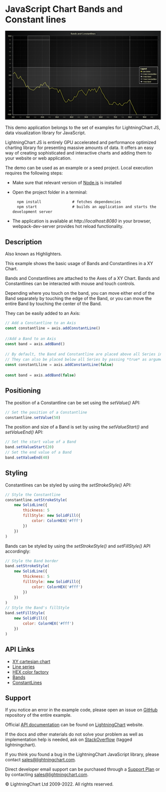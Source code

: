 # JavaScript Chart Bands and Constant lines

![JavaScript Chart Bands and Constant lines](bandsConstantLines-darkGold.png)

This demo application belongs to the set of examples for LightningChart JS, data visualization library for JavaScript.

LightningChart JS is entirely GPU accelerated and performance optimized charting library for presenting massive amounts of data. It offers an easy way of creating sophisticated and interactive charts and adding them to your website or web application.

The demo can be used as an example or a seed project. Local execution requires the following steps:

-   Make sure that relevant version of [Node.js](https://nodejs.org/en/download/) is installed
-   Open the project folder in a terminal:

          npm install              # fetches dependencies
          npm start                # builds an application and starts the development server

-   The application is available at _http://localhost:8080_ in your browser, webpack-dev-server provides hot reload functionality.


## Description

Also known as Highlighters.

This example shows the basic usage of Bands and Constantlines in a XY Chart.

Bands and Constantlines are attached to the Axes of a XY Chart.
Bands and Constantlines can be interacted with mouse and touch controls.

Depending where you touch on the band, you can move either end of the Band separately by touching the edge of the Band, or you can move the entire Band by touching the center of the Band.

They can be easily added to an Axis:

```javascript
// Add a Constantline to an Axis
const constantline = axis.addConstantLine()

//Add a Band to an Axis
const band = axis.addBand()

// By default, the Band and Constantline are placed above all Series in the Chart.
// They can also be placed below all Series by passing *true* as argument when creating one.
const constantLline = axis.addConstantLine(false)

const band = axis.addBand(false)
```

## Positioning

The position of a Constantline can be set using the _setValue()_ API:

```javascript
// Set the position of a Constantline
constantline.setValue(50)
```

The position and size of a Band is set by using the _setValueStart()_ and _setValueEnd()_ API:

```javascript
// Set the start value of a Band
band.setValueStart(20)
// Set the end value of a Band
band.setValueEnd(40)
```

## Styling

Constantlines can be styled by using the _setStrokeStyle()_ API:

```javascript
// Style the Constantline
constantline.setStrokeStyle(
    new SolidLine({
        thickness: 5
        fillStyle: new SolidFill({
            color: ColorHEX('#fff')
        })
    })
)
```

Bands can be styled by using the _setStrokeStyle()_ and _setFillStyle()_ API accordingly:

```javascript
// Style the Band border
band.setStrokeStyle(
    new SolidLine({
        thickness: 5
        fillStyle: new SolidFill({
            color: ColorHEX('#fff')
        })
    })
)
// Style the Band's fillStyle
band.setFillStyle(
    new SolidFill({
        color: ColorHEX('#fff')
    })
)
```


## API Links

* [XY cartesian chart]
* [Line series]
* [HEX color factory]
* [Bands]
* [ConstantLines]


## Support

If you notice an error in the example code, please open an issue on [GitHub][0] repository of the entire example.

Official [API documentation][1] can be found on [LightningChart][2] website.

If the docs and other materials do not solve your problem as well as implementation help is needed, ask on [StackOverflow][3] (tagged lightningchart).

If you think you found a bug in the LightningChart JavaScript library, please contact sales@lightningchart.com.

Direct developer email support can be purchased through a [Support Plan][4] or by contacting sales@lightningchart.com.

[0]: https://github.com/Arction/
[1]: https://lightningchart.com/lightningchart-js-api-documentation/
[2]: https://lightningchart.com
[3]: https://stackoverflow.com/questions/tagged/lightningchart
[4]: https://lightningchart.com/support-services/

© LightningChart Ltd 2009-2022. All rights reserved.


[XY cartesian chart]: https://lightningchart.com/js-charts/api-documentation/v5.2.0/classes/ChartXY.html
[Line series]: https://lightningchart.com/js-charts/api-documentation/v5.2.0/classes/LineSeries.html
[HEX color factory]: https://lightningchart.com/js-charts/api-documentation/v5.2.0/functions/ColorHEX.html
[Bands]: https://lightningchart.com/js-charts/api-documentation/v5.2.0/classes/Band.html
[ConstantLines]: https://lightningchart.com/js-charts/api-documentation/v5.2.0/classes/ConstantLine.html

